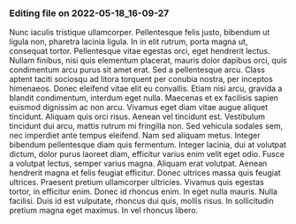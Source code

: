 

### Editing file on 2022-05-18_16-09-27

Nunc iaculis tristique ullamcorper. Pellentesque felis justo, bibendum ut ligula non, pharetra lacinia ligula. In in elit rutrum, porta magna ut, consequat tortor. Pellentesque vitae egestas orci, eget hendrerit lectus. Nullam finibus, nisi quis elementum placerat, mauris dolor dapibus orci, quis condimentum arcu purus sit amet erat. Sed a pellentesque arcu. Class aptent taciti sociosqu ad litora torquent per conubia nostra, per inceptos himenaeos. Donec eleifend vitae elit eu convallis. Etiam nisi arcu, gravida a blandit condimentum, interdum eget nulla. Maecenas et ex facilisis sapien euismod dignissim ac non arcu. Vivamus eget diam vitae augue aliquet tincidunt. Aliquam quis orci risus. Aenean vel tincidunt est. Vestibulum tincidunt dui arcu, mattis rutrum mi fringilla non. Sed vehicula sodales sem, nec imperdiet ante tempus eleifend.
Nam sed aliquam metus. Integer bibendum pellentesque diam quis fermentum. Integer lacinia, dui at volutpat dictum, dolor purus laoreet diam, efficitur varius enim velit eget odio. Fusce a volutpat lectus, semper varius magna. Aliquam erat volutpat. Aenean hendrerit magna et felis feugiat efficitur. Donec ultrices massa quis feugiat ultrices. Praesent pretium ullamcorper ultricies. Vivamus quis egestas tortor, in efficitur enim. Donec id rhoncus enim. In eget nulla mauris. Nulla facilisi. Duis id est vulputate, rhoncus dui quis, mollis risus. In sollicitudin pretium magna eget maximus. In vel rhoncus libero.


